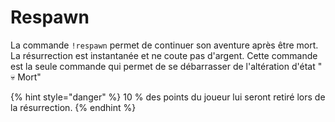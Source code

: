 # Respawn

La commande `!respawn` permet de continuer son aventure après être mort. La résurrection est instantanée et ne coute pas d'argent. Cette commande est la seule commande qui permet de se débarrasser de l'altération d'état " 💀 Mort"

{% hint style="danger" %}
10 % des points du joueur lui seront retiré lors de la résurrection.
{% endhint %}



